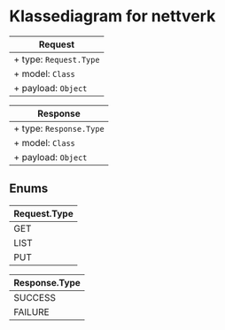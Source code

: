 # Klassediagram for nettverk

| Request |
|---------|
| + type: `Request.Type` |
| + model: `Class` |
| + payload: `Object` |

| Response |
|----------|
| + type: `Response.Type` |
| + model: `Class` |
| + payload: `Object` |


## Enums

| Request.Type |
|--------------|
| GET |
| LIST | 
| PUT |


| Response.Type |
|---------------|
| SUCCESS |
| FAILURE |
